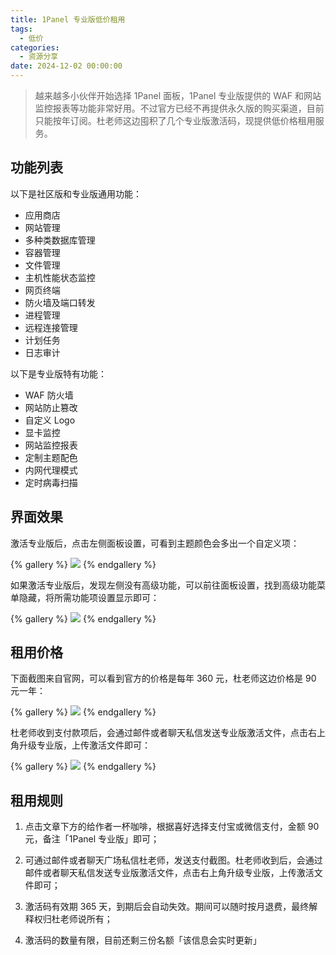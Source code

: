 ```yaml
---
title: 1Panel 专业版低价租用
tags:
  - 低价
categories:
  - 资源分享
date: 2024-12-02 00:00:00
---
```


> 越来越多小伙伴开始选择 1Panel 面板，1Panel 专业版提供的 WAF 和网站监控报表等功能非常好用。不过官方已经不再提供永久版的购买渠道，目前只能按年订阅。杜老师这边囤积了几个专业版激活码，现提供低价格租用服务。

<!-- more -->

## 功能列表

以下是社区版和专业版通用功能：

* 应用商店
* 网站管理
* 多种类数据库管理
* 容器管理
* 文件管理
* 主机性能状态监控
* 网页终端
* 防火墙及端口转发
* 进程管理
* 远程连接管理
* 计划任务
* 日志审计

以下是专业版特有功能：

* WAF 防火墙
* 网站防止篡改
* 自定义 Logo
* 显卡监控
* 网站监控报表
* 定制主题配色
* 内网代理模式
* 定时病毒扫描

## 界面效果

激活专业版后，点击左侧面板设置，可看到主题颜色会多出一个自定义项：

{% gallery %}
![](https://cdn.dusays.com/2024/12/774-1.jpg)
{% endgallery %}

如果激活专业版后，发现左侧没有高级功能，可以前往面板设置，找到高级功能菜单隐藏，将所需功能项设置显示即可：

{% gallery %}
![](https://cdn.dusays.com/2024/12/774-2.jpg)
{% endgallery %}

## 租用价格

下面截图来自官网，可以看到官方的价格是每年 360 元，杜老师这边价格是 90 元一年：

{% gallery %}
![](https://cdn.dusays.com/2024/12/774-3.jpg)
{% endgallery %}

杜老师收到支付款项后，会通过邮件或者聊天私信发送专业版激活文件，点击右上角升级专业版，上传激活文件即可：

{% gallery %}
![](https://cdn.dusays.com/2024/12/774-4.jpg)
{% endgallery %}

## 租用规则

1. 点击文章下方的给作者一杯咖啡，根据喜好选择支付宝或微信支付，金额 90 元，备注「1Panel 专业版」即可；

2. 可通过邮件或者聊天广场私信杜老师，发送支付截图。杜老师收到后，会通过邮件或者聊天私信发送专业版激活文件，点击右上角升级专业版，上传激活文件即可；

3. 激活码有效期 365 天，到期后会自动失效。期间可以随时按月退费，最终解释权归杜老师说所有；

4. 激活码的数量有限，目前还剩三份名额「该信息会实时更新」
